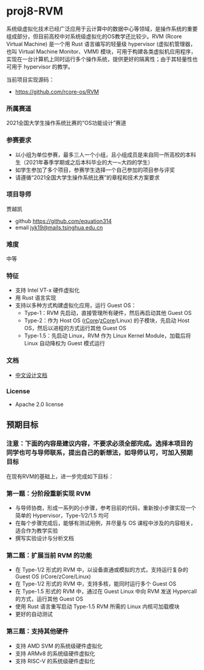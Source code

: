 # proj8-RVM
系统级虚拟化技术已经广泛应用于云计算中的数据中心等领域，是操作系统的重要组成部分，但目前高校中对系统级虚拟化的OS教学还比较少。RVM (Rcore Virtual Machine) 是一个用 Rust 语言编写的轻量级 hypervisor (虚拟机管理器，也叫 Virtual Machine Monitor、VMM) 模块，可用于构建各类虚拟机应用程序，实现在一台计算机上同时运行多个操作系统，提供更好的隔离性；由于其轻量性也可用于 hypervisor 的教学。

当前项目实现源码：

* https://github.com/rcore-os/RVM

### 所属赛道

2021全国大学生操作系统比赛的“OS功能设计”赛道

### 参赛要求
- 以小组为单位参赛，最多三人一个小组，且小组成员是来自同一所高校的本科生（2021年春季学期或之后本科毕业的大一~大四的学生）
- 如学生参加了多个项目，参赛学生选择一个自己参加的项目参与评奖
- 请遵循“2021全国大学生操作系统比赛”的章程和技术方案要求

### 项目导师

贾越凯
- github https://github.com/equation314
- email jyk19@mails.tsinghua.edu.cn

### 难度

中等

### 特征

- 支持 Intel VT-x 硬件虚拟化
- 用 Rust 语言实现
- 支持以多种方式构建虚拟化应用，运行 Guest OS：
    + Type-1：RVM 先启动，直接管理所有硬件，然后再启动其他 Guest OS
    + Type-2：作为 Host OS ([rCore](https://github.com/rcore-os/rCore)/[zCore](https://github.com/rcore-os/zCore)/Linux) 的子模块，先启动 Host OS，然后以进程的方式运行其他 Guest OS
    + Type-1.5：先启动 Linux，RVM 作为 Linux Kernel Module，加载后将 Linux 自动降权为 Guest 模式运行

### 文档

- [中文设计文档](https://github.com/rcore-os/RVM/wiki)

### License

- Apache 2.0 license

## 预期目标

### 注意：下面的内容是建议内容，不要求必须全部完成。选择本项目的同学也可与导师联系，提出自己的新想法，如导师认可，可加入预期目标

在现有RVM的基础上，进一步完成如下目标：

### 第一题：分阶段重新实现 RVM

- 与导师协商，形成一系列的小步骤，参考目前的代码，重新按小步骤实现一个简单的 Hypervisor，Type-1/2/1.5 均可
- 在每个步骤完成后，能够有测试用例，并尽量与 OS 课程中涉及的内容相关，适合作为教学实验
- 撰写实验设计与分析文档

### 第二题：扩展当前 RVM 的功能

- 在 Type-1/2 形式的 RVM 中，以设备直通或模拟的方式，支持运行复杂的 Guest OS (rCore/zCore/Linux)
- 在 Type-1/2 形式的 RVM 中，支持多核，能同时运行多个 Guest OS
- 在 Type-1.5 形式的 RVM 中，通过在 Guest Linux 中向 RVM 发送 Hypercall 的方式，运行其他 Guest OS
- 使用 Rust 语言重写启动 Type-1.5 RVM 所需的 Linux 内核可加载模块
- 更好的自动测试

### 第三题：支持其他硬件

- 支持 AMD SVM 的系统级硬件虚拟化
- 支持 ARMv8 的系统级硬件虚拟化
- 支持 RISC-V 的系统级硬件虚拟化
